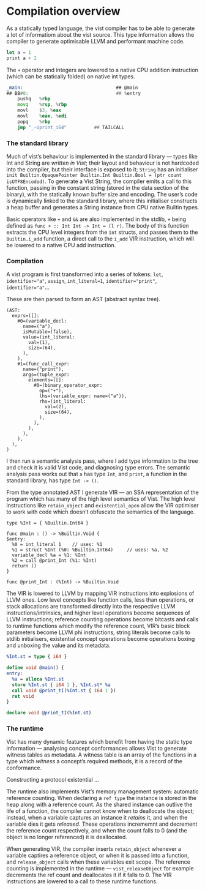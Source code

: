 # Compilation overview

As a statically typed language, the vist compiler has to be able to generate a lot of informatiom about the vist source. This type information allows the compiler to generate optimisable LLVM and performant machine code.

```swift
let a = 1
print a + 2
```

The `+` operator and integers are lowered to a native CPU addition instruction (which can be statically folded) on native int types.

```asm
_main:                                  ## @main
## BB#0:                                ## %entry
	pushq	%rbp
	movq	%rsp, %rbp
	movl	$3, %eax
	movl	%eax, %edi
	popq	%rbp
	jmp	"_-Uprint_i64"          ## TAILCALL
```

### The standard library

Much of vist’s behaviour is implemented in the standard library — types like Int and String are *written in Vist*; their layout and behaviour is not hardcoded into the compiler, but their interface is exposed to it; `String` has an initialiser `init Builtin.OpaquePointer Builtin.Int Builtin.Bool = (ptr count isUTF8Encoded)`. To generate a Vist String, the compiler emits a call to this function, passing in the constant string (stored in the data section of the binary), with the statically known buffer size and encoding. The user’s code is dynamically linked to the standard library, where this initialiser constructs a heap buffer and generates a String instance from CPU native Builtin types.

Basic operators like `+` and `&&` are also implemented in the stdlib, `+` being defined as `func + :: Int Int -> Int = (l r)`. The body of this function extracts the CPU level integers from the `Int` structs, and passes them to the `Builtin.i_add` function, a direct call to the `i_add` VIR instruction, which will be lowered to a native CPU add instruction.

### Compilation

A vist program is first transformed into a series of tokens: `let`, `identifier="a"`, `assign`, `int_literal=1`, `identifier="print"`, `identifier="a"`...

These are then parsed to form an AST (abstract syntax tree).

```
(AST:
  exprs=([]:
    #0=(variable_decl:
      name=("a"),
      isMutable=(false),
      value=(int_literal:
        val=(1),
        size=(64),
      ),
    ),
    #1=(func_call_expr:
      name=("print"),
      args=(tuple_expr:
        elements=([]:
          #0=(binary_operator_expr:
            op=("+"),
            lhs=(variable_expr: name=("a")),
            rhs=(int_literal:
              val=(2),
              size=(64),
            ),
          ),
        ),
      ),
    ),
  ),
)

```

I then run a semantic analysis pass, where I add type information to the tree and check it is valid Vist code, and diagnosing type errors. The semantic analysis pass works out that `a` has type `Int`, and `print`, a function in the standard library, has type `Int -> ()`.

From the type annotated AST I generate VIR — an SSA representation of the program which has many of the high level semantics of Vist. The high level instructions like `retain_object` and `existential_open` allow the VIR optimiser to work with code which doesn’t obfuscate the semantics of the language. 

```
type %Int = { %Builtin.Int64 }

func @main : () -> %Builtin.Void {
$entry:
  %0 = int_literal 1  	// uses: %1
  %1 = struct %Int (%0: %Builtin.Int64)  	// uses: %a, %2
  variable_decl %a = %1: %Int 
  %2 = call @print_Int (%1: %Int) 
  return ()
}

func @print_Int : (%Int) -> %Builtin.Void
```

The VIR is lowered to LLVM by mapping VIR instructions into explosions of LLVM ones. Low level concepts like function calls, less than operations, or stack allocations are transformed directly into the respective LLVM instructions/intrinsics, and higher level operations become sequences of LLVM instructions; reference counting operations become bitcasts and calls to runtime functions which modify the reference count, VIR’s basic block parameters become LLVM phi instructions, string literals become calls to stdlib initialisers, existential concept operations become operations boxing and unboxing the value and its metadata.


```llvm
%Int.st = type { i64 }

define void @main() {
entry:
  %a = alloca %Int.st
  store %Int.st { i64 1 }, %Int.st* %a
  call void @print_tI(%Int.st { i64 1 })
  ret void
}

declare void @print_tI(%Int.st)
```

### The runtime

Vist has many dynamic features which benefit from having the static type information — analysing concept conformances allows Vist to generate witness tables as metadata. A witness table is an array of the functions in a type which *witness* a concept’s required methods, it is a record of the conformance.

Constructing a protocol existential … 


The runtime also implements Vist’s memory management system: automatic reference counting. When declaring a `ref type` the instance is stored in the heap along with a reference count. As the  shared instance can outlive the life of a function, the compiler cannot know when to deallocate the object; instead, when a variable captures an instance it *retains* it, and when the variable dies it gets *released*. These operations incrememnt and decrement the reference count respectively, and when the count falls to 0 (and the object is no longer referenced) it is deallocated. 

When generating VIR, the compiler inserts `retain_object` whenever a variable captires a reference object, or when it is passed into a function, and `release_object` calls when these variables exit scope. The reference counting is implemented in the runtime — `vist_releaseObject` for example decrements the ref count and deallocates it if it falls to 0. The VIR instructions are lowered to a call to these runtime functions.

